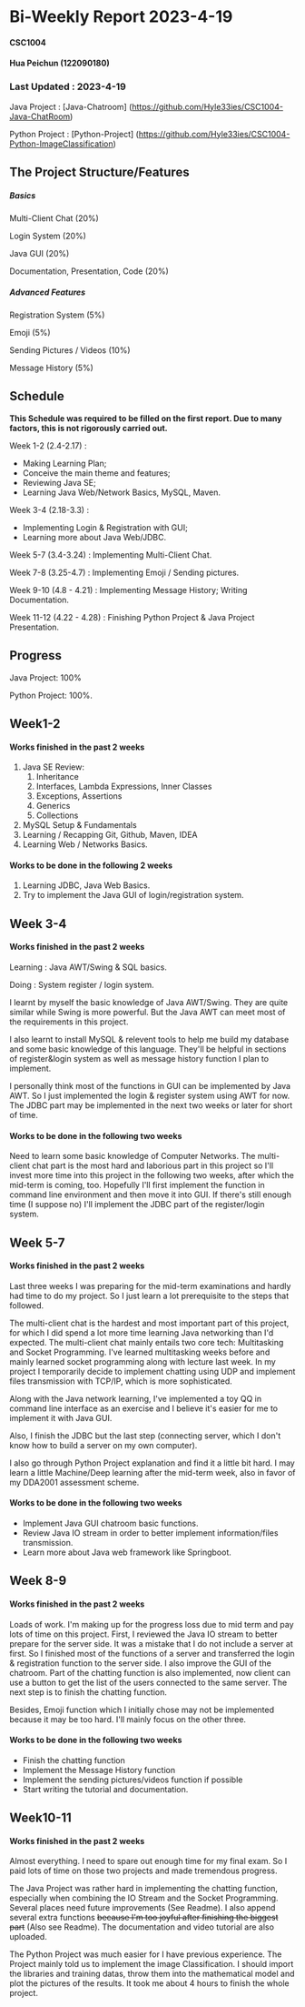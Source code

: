 # Bi-Weekly Report 2023-4-19

#### CSC1004

#### Hua Peichun (122090180)

### Last Updated : 2023-4-19

Java Project : [Java-Chatroom] (https://github.com/Hyle33ies/CSC1004-Java-ChatRoom)

Python Project : [Python-Project] (https://github.com/Hyle33ies/CSC1004-Python-ImageClassification)

## The Project Structure/Features

##### Basics

Multi-Client Chat (20%)

Login System (20%)

Java GUI (20%)

Documentation, Presentation, Code (20%)

##### Advanced Features

Registration System (5%)

Emoji (5%)

Sending Pictures / Videos (10%)

Message History (5%)

## Schedule

**This Schedule was required to be filled on the first report. Due to many factors, this is not rigorously carried out.**

Week 1-2 (2.4-2.17) : 

- Making Learning Plan; 
-  Conceive the main theme and features;
-  Reviewing Java SE; 
- Learning Java Web/Network Basics, MySQL, Maven.

Week 3-4 (2.18-3.3) : 

- Implementing Login & Registration with GUI;
-  Learning more about Java Web/JDBC.

Week 5-7 (3.4-3.24) : Implementing Multi-Client Chat.

Week 7-8 (3.25-4.7) : Implementing Emoji / Sending pictures.

Week 9-10 (4.8 - 4.21) : Implementing Message History; Writing Documentation.

Week 11-12 (4.22 - 4.28) : Finishing Python Project & Java Project Presentation.

## Progress

Java Project: 100% 

Python Project: 100%.

## Week1-2

#### Works finished in the past 2 weeks

1. Java SE Review:
   1. Inheritance
   1. Interfaces, Lambda Expressions, Inner Classes
   1. Exceptions, Assertions
   1. Generics
   1. Collections
2. MySQL Setup & Fundamentals
3. Learning / Recapping Git, Github, Maven, IDEA
4. Learning Web / Networks Basics.

#### Works to be done in the following 2 weeks

1. Learning JDBC, Java Web Basics.
2. Try to implement the Java GUI of login/registration system.

## Week 3-4

#### Works finished in the past 2 weeks

Learning : Java AWT/Swing & SQL basics.

Doing : System register / login system.

I learnt by myself the basic knowledge of Java AWT/Swing. They are quite similar while Swing is more powerful. But the Java AWT can meet most of the requirements in this project.

I also learnt to install MySQL & relevent tools to help me build my database and some basic knowledge of this language. They'll be helpful in sections of register&login system as well as message history function I plan to implement.

I personally think most of the functions in GUI can be implemented by Java AWT. So I just implemented the login & register system using AWT for now. The JDBC part may be implemented in the next two weeks or later for short of time.

#### Works to be done in the following two weeks

Need to learn some basic knowledge of Computer Networks. The multi-client chat part is the most hard and laborious part in this project so I'll invest more time into this project in the following two weeks, after which the mid-term is coming, too. Hopefully I'll first implement the function in command line environment and then move it into GUI. If there's still enough time (I suppose no) I'll implement the JDBC part of the register/login system.

## Week 5-7

#### Works finished in the past 2 weeks

Last three weeks I was preparing for the mid-term examinations and hardly had time to do my project. So I just learn a lot prerequisite to the steps that followed.

The multi-client chat is the hardest and most important part of this project, for which I did spend a lot more time learning Java networking than I'd expected. The multi-client chat mainly entails two core tech: Multitasking and Socket Programming. I've learned multitasking weeks before and mainly learned socket programming along with lecture last week. In my project I temporarily decide to implement chatting using UDP and implement files transmission with TCP/IP, which is more sophisticated.

Along with the Java network learning, I've implemented a toy QQ in command line interface as an exercise and I believe it's easier for me to implement it with Java GUI.

Also, I finish the JDBC but the last step (connecting server, which I don't know how to build a server on my own computer).

I also go through Python Project explanation and find it a little bit hard. I may learn a little Machine/Deep learning after the mid-term week, also in favor of  my DDA2001 assessment scheme.

#### Works to be done in the following two weeks

- Implement Java GUI chatroom basic functions.
- Review Java IO stream in order to better implement information/files transmission.
- Learn more about Java web framework like Springboot.

## Week 8-9

#### Works finished in the past 2 weeks

Loads of work. I'm making up for the progress loss due to mid term and pay lots of time on this project. First, I reviewed the Java IO stream to better prepare for the server side. It was a mistake that I do not include a server at first. So I finished most of the functions of a server and transferred the login & registration function to the server side. I also improve the GUI of the chatroom. Part of the chatting function is also implemented, now client can use a button to get the list of the users connected to the same server. The next step is to finish the chatting function.

Besides, Emoji function which I initially chose may not be implemented because it may be too hard. I'll mainly focus on the other three.

#### Works to be done in the following two weeks

- Finish the chatting function
- Implement the Message History function
- Implement the sending pictures/videos function if possible
- Start writing the tutorial and documentation.



## Week10-11

#### Works finished in the past 2 weeks

Almost everything. I need to spare out enough time for my final exam. So I paid lots of time on those two projects and made tremendous progress.

The Java Project was rather hard in implementing the chatting function, especially when combining the IO Stream and the Socket Programming. Several places need future improvements (See Readme). I also append several extra functions ~~because I'm too joyful after finishing the biggest part~~ (Also see Readme).  The documentation and video tutorial are also uploaded.

The Python Project was much easier for I have previous experience. The Project mainly told us to implement the image Classification. I should import the libraries and training datas, throw them into the mathematical model and plot the pictures of the results. It took me about 4 hours to finish the whole project.